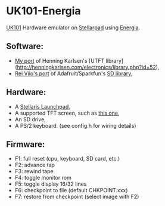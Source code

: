 UK101-Energia
=============

[UK101](https://en.wikipedia.org/wiki/Compukit_UK101) Hardware emulator on [Stellarpad](http://www.energia.nu/Guide_StellarisLaunchPad.html) using [Energia](http://energia.nu/).

Software:
---------
- [My port](https://github.com/jscrane/UTFT-Energia) 
of Henning Karlsen's [UTFT library]
(http://henningkarlsen.com/electronics/library.php?id=52),
- [Rei Vilo's port](https://github.com/rei-vilo/SD_TM4C) of 
Adafruit/Sparkfun's [SD library](https://github.com/adafruit/SD),

Hardware:
---------
- A [Stellaris Launchpad](http://www.energia.nu/Guide_StellarisLaunchPad.html),
- A supported TFT screen, such as [this one](http://forum.stellarisiti.com/topic/626-ssd1289-32-320x240-tft-16bit-parallel-interface-touch-libraries/),
- An SD drive,
- A PS/2 keyboard.
(see config.h for wiring details)

Firmware:
---------
- F1: full reset (cpu, keyboard, SD card, etc.)
- F2: advance tap
- F3: rewind tape
- F4: toggle monitor rom
- F5: toggle display 16/32 lines
- F6: checkpoint to file (default CHKPOINT.xxx)
- F7: restore from checkpoint (select image with F2)
